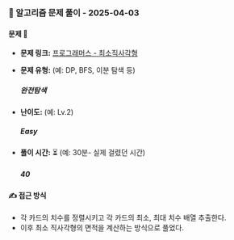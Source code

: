 ### 📝 알고리즘 문제 풀이 - 2025-04-03

#### 문제 📖

- **문제 링크:** [프로그래머스 - 최소직사각형](https://school.programmers.co.kr/learn/courses/30/lessons/86491)

- **문제 유형:** (예: DP, BFS, 이분 탐색 등)

  ##### 완전탐색

- **난이도:** (예: Lv.2)

  ##### Easy

- **풀이 시간:** ⏳ (예: 30분- 실제 걸렸던 시간)
  ##### 40

#### ✍ 접근 방식

- 각 카드의 치수를 정렬시키고 각 카드의 최소, 최대 치수 배열 추출한다.
- 이후 최소 직사각형의 면적을 계산하는 방식으로 풀었다.